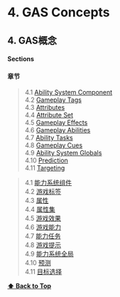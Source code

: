 # 4. GAS Concepts

## 4. GAS概念

#### Sections

#### 章节

> 4.1 [Ability System Component](04-1-ability-system-component.md)  
> 4.2 [Gameplay Tags](04-2-gameplay-tags.md)  
> 4.3 [Attributes](04-3-attributes.md)  
> 4.4 [Attribute Set](04-4-attribute-set.md)  
> 4.5 [Gameplay Effects](04-5-gameplay-effects.md)  
> 4.6 [Gameplay Abilities](04-6-gameplay-abilities.md)  
> 4.7 [Ability Tasks](04-7-ability-tasks.md)  
> 4.8 [Gameplay Cues](04-8-gameplay-cues.md)  
> 4.9 [Ability System Globals](04-9-ability-system-globals.md)  
> 4.10 [Prediction](04-10-prediction.md)  
> 4.11 [Targeting](04-11-targeting.md)

> 4.1 [能力系统组件](04-1-ability-system-component.md)  
> 4.2 [游戏标签](04-2-gameplay-tags.md)  
> 4.3 [属性](04-3-attributes.md)  
> 4.4 [属性集](04-4-attribute-set.md)  
> 4.5 [游戏效果](04-5-gameplay-effects.md)  
> 4.6 [游戏能力](04-6-gameplay-abilities.md)  
> 4.7 [能力任务](04-7-ability-tasks.md)  
> 4.8 [游戏提示](04-8-gameplay-cues.md)  
> 4.9 [能力系统全局](04-9-ability-system-globals.md)  
> 4.10 [预测](04-10-prediction.md)  
> 4.11 [目标选择](04-11-targeting.md)

**[⬆ Back to Top](../README.md#table-of-contents)**
